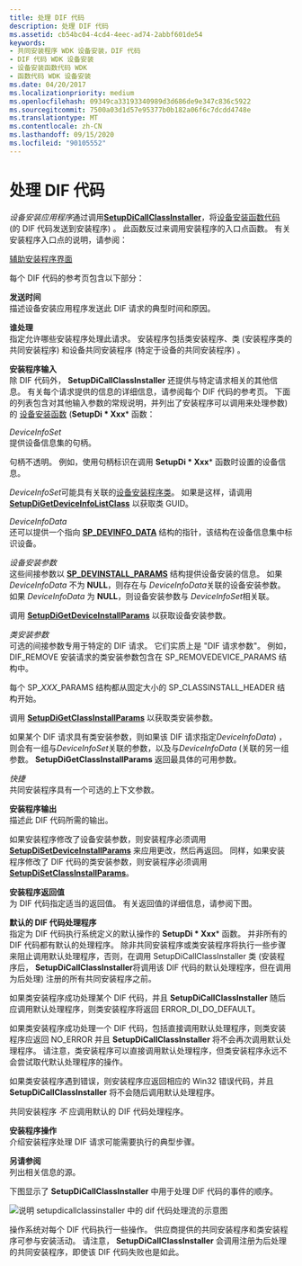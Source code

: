 ```yaml
---
title: 处理 DIF 代码
description: 处理 DIF 代码
ms.assetid: cb54bc04-4cd4-4eec-ad74-2abbf601de54
keywords:
- 共同安装程序 WDK 设备安装，DIF 代码
- DIF 代码 WDK 设备安装
- 设备安装函数代码 WDK
- 函数代码 WDK 设备安装
ms.date: 04/20/2017
ms.localizationpriority: medium
ms.openlocfilehash: 09349ca33193340989d3d686de9e347c836c5922
ms.sourcegitcommit: 7500a03d1d57e95377b0b182a06f6c7dcdd4748e
ms.translationtype: MT
ms.contentlocale: zh-CN
ms.lasthandoff: 09/15/2020
ms.locfileid: "90105552"
---
```

# <a name="handling-dif-codes"></a>处理 DIF 代码





*设备安装应用程序*通过调用[**SetupDiCallClassInstaller**](/windows/desktop/api/setupapi/nf-setupapi-setupdicallclassinstaller)，将[设备安装函数代码](/previous-versions/ff541307(v=vs.85)) (的 DIF 代码发送到安装程序) 。 此函数反过来调用安装程序的入口点函数。 有关安装程序入口点的说明，请参阅：

[辅助安装程序界面](co-installer-interface.md)

每个 DIF 代码的参考页包含以下部分：

<a href="" id="when-sent"></a>**发送时间**  
描述设备安装应用程序发送此 DIF 请求的典型时间和原因。

<a href="" id="who-handles"></a>**谁处理**  
指定允许哪些安装程序处理此请求。 安装程序包括类安装程序、类 (安装程序类的共同安装程序) 和设备共同安装程序 (特定于设备的共同安装程序) 。

<a href="" id="installer-input"></a>**安装程序输入**  
除 DIF 代码外， **SetupDiCallClassInstaller** 还提供与特定请求相关的其他信息。 有关每个请求提供的信息的详细信息，请参阅每个 DIF 代码的参考页。 下面的列表包含对其他输入参数的常规说明，并列出了安装程序可以调用来处理参数) 的 [设备安装函数](/previous-versions/ff541299(v=vs.85)) (**SetupDi * Xxx*** 函数：

<a href="" id="deviceinfoset"></a>*DeviceInfoSet*  
提供设备信息集的句柄。

句柄不透明。 例如，使用句柄标识在调用 **SetupDi * Xxx*** 函数时设置的设备信息。

*DeviceInfoSet*可能具有关联的[设备安装程序类](./overview-of-device-setup-classes.md)。 如果是这样，请调用 [**SetupDiGetDeviceInfoListClass**](/windows/desktop/api/setupapi/nf-setupapi-setupdigetdeviceinfolistclass) 以获取类 GUID。

<a href="" id="deviceinfodata"></a>*DeviceInfoData*  
还可以提供一个指向 [**SP_DEVINFO_DATA**](/windows/win32/api/setupapi/ns-setupapi-sp_devinfo_data) 结构的指针，该结构在设备信息集中标识设备。

<a href="" id="device-installation-parameters-"></a>*设备安装参数*   
这些间接参数以 [**SP_DEVINSTALL_PARAMS**](/windows/win32/api/setupapi/ns-setupapi-sp_devinstall_params_a) 结构提供设备安装的信息。 如果 *DeviceInfoData* 不为 **NULL**，则存在与 *DeviceInfoData*关联的设备安装参数。 如果 *DeviceInfoData* 为 **NULL**，则设备安装参数与 *DeviceInfoSet*相关联。

调用 [**SetupDiGetDeviceInstallParams**](/windows/desktop/api/setupapi/nf-setupapi-setupdigetdeviceinstallparamsa) 以获取设备安装参数。

<a href="" id="class-installation-parameters"></a>*类安装参数*  
可选的间接参数专用于特定的 DIF 请求。 它们实质上是 "DIF 请求参数"。 例如，DIF_REMOVE 安装请求的类安装参数包含在 SP_REMOVEDEVICE_PARAMS 结构中。

每个 SP_*XXX*_PARAMS 结构都从固定大小的 SP_CLASSINSTALL_HEADER 结构开始。

调用 [**SetupDiGetClassInstallParams**](/windows/desktop/api/setupapi/nf-setupapi-setupdigetclassinstallparamsa) 以获取类安装参数。

如果某个 DIF 请求具有类安装参数，则如果该 DIF 请求指定*DeviceInfoData*) ，则会有一组与*DeviceInfoSet*关联的参数，以及与*DeviceInfoData* (关联的另一组参数。 **SetupDiGetClassInstallParams** 返回最具体的可用参数。

<a href="" id="context"></a>*快捷*  
共同安装程序具有一个可选的上下文参数。

<a href="" id="installer-output"></a>**安装程序输出**  
描述此 DIF 代码所需的输出。

如果安装程序修改了设备安装参数，则安装程序必须调用 [**SetupDiSetDeviceInstallParams**](/windows/desktop/api/setupapi/nf-setupapi-setupdisetdeviceinstallparamsa) 来应用更改，然后再返回。 同样，如果安装程序修改了 DIF 代码的类安装参数，则安装程序必须调用 [**SetupDiSetClassInstallParams**](/windows/desktop/api/setupapi/nf-setupapi-setupdisetclassinstallparamsa)。

<a href="" id="installer-return-value"></a>**安装程序返回值**  
为 DIF 代码指定适当的返回值。 有关返回值的详细信息，请参阅下图。

<a href="" id="default-dif-code-handler"></a>**默认的 DIF 代码处理程序**  
指定为 DIF 代码执行系统定义的默认操作的 **SetupDi * Xxx*** 函数。 并非所有的 DIF 代码都有默认的处理程序。 除非共同安装程序或类安装程序将执行一些步骤来阻止调用默认处理程序，否则，在调用 SetupDiCallClassInstaller 类 (安装程序后， **SetupDiCallClassInstaller**将调用该 DIF 代码的默认处理程序，但在调用为后处理) 注册的所有共同安装程序之前。

如果类安装程序成功处理某个 DIF 代码，并且 **SetupDiCallClassInstaller** 随后应调用默认处理程序，则类安装程序将返回 ERROR_DI_DO_DEFAULT。

如果类安装程序成功处理一个 DIF 代码，包括直接调用默认处理程序，则类安装程序应返回 NO_ERROR 并且 **SetupDiCallClassInstaller** 将不会再次调用默认处理程序。 请注意，类安装程序可以直接调用默认处理程序，但类安装程序永远不会尝试取代默认处理程序的操作。

如果类安装程序遇到错误，则安装程序应返回相应的 Win32 错误代码，并且 **SetupDiCallClassInstaller** 将不会随后调用默认处理程序。

共同安装程序 *不* 应调用默认的 DIF 代码处理程序。

<a href="" id="installer-operation"></a>**安装程序操作**  
介绍安装程序处理 DIF 请求可能需要执行的典型步骤。

<a href="" id="see-also"></a>**另请参阅**  
列出相关信息的源。

下图显示了 **SetupDiCallClassInstaller** 中用于处理 DIF 代码的事件的顺序。

![说明 setupdicallclassinstaller 中的 dif 代码处理流的示意图](images/dif-flow.png)

操作系统对每个 DIF 代码执行一些操作。 供应商提供的共同安装程序和类安装程序可参与安装活动。 请注意， **SetupDiCallClassInstaller** 会调用注册为后处理的共同安装程序，即使该 DIF 代码失败也是如此。

 

